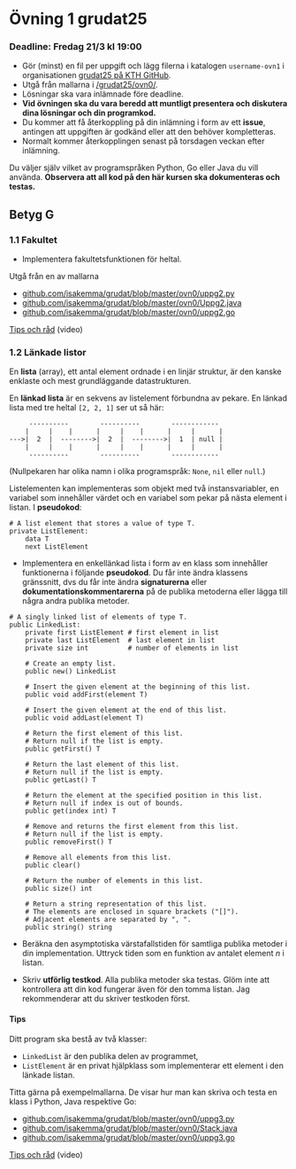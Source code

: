 # Övning 1 grudat25
### Deadline: Fredag 21/3 kl 19:00

- Gör (minst) en fil per uppgift och lägg filerna i katalogen <code>username-ovn1</code> i organisationen [grudat25 på KTH GitHub](https://gits-15.sys.kth.se/grudat25).
- Utgå från mallarna i [/grudat25/ovn0/](https://github.com/isakemma/grudat/tree/master/ovn0).
- Lösningar ska vara inlämnade före deadline.
- **Vid övningen ska du vara beredd att muntligt presentera och diskutera dina lösningar och din programkod.**
- Du kommer att få återkoppling på din inlämning i form av ett **issue**, antingen att uppgiften är godkänd eller att den behöver kompletteras.
- Normalt kommer återkopplingen senast på torsdagen veckan efter inlämning.

Du väljer själv vilket av programspråken Python, Go eller Java du vill använda.
**Observera att all kod på den här kursen ska dokumenteras och testas.**

## Betyg G

### 1.1 Fakultet

- Implementera fakultetsfunktionen för heltal.

Utgå från en av mallarna

- [github.com/isakemma/grudat/blob/master/ovn0/uppg2.py](https://github.com/isakemma/grudat/blob/master/ovn0/uppg2.py)
- [github.com/isakemma/grudat/blob/master/ovn0/Uppg2.java](https://github.com/isakemma/grudat/blob/master/ovn0/Uppg2.java)
- [github.com/isakemma/grudat/blob/master/ovn0/uppg2.go](https://github.com/isakemma/grudat/blob/master/ovn0/uppg2.go)

[Tips och råd](https://www.youtube.com/watch?v=QRYvu1-H1xQ) (video)

### 1.2 Länkade listor

En **lista** (array), ett antal element ordnade i en linjär struktur, är den kanske enklaste och mest grundläggande datastrukturen.

En **länkad lista** är en sekvens av listelement förbundna av pekare.
En länkad lista med tre heltal <code>[2,&nbsp;2,&nbsp;1]</code> ser ut så här:

<pre><code>     ----------        ----------        ------------
    |     |    |      |     |    |      |     |      |
--->|  2  |  -------->|  2  |  -------->|  1  | null |
    |     |    |      |     |    |      |     |      |
     ----------        ----------        ------------
</code></pre>

(Nullpekaren har olika namn i olika programspråk: <code>None</code>, <code>nil</code> eller <code>null</code>.)

Listelementen kan implementeras som objekt med två instansvariabler,
en variabel som innehåller värdet och en variabel som pekar på nästa element i listan.
I **pseudokod**:

<pre><code># A list element that stores a value of type T.
private ListElement:
    data T
    next ListElement
</code></pre>


- Implementera en enkellänkad lista i form av en klass som innehåller funktionerna i följande **pseudokod**.
  Du får inte ändra klassens gränssnitt, dvs du får inte ändra **signaturerna** eller **dokumentationskommentarerna**
  på de  publika metoderna eller lägga till några andra publika metoder.

<pre><code># A singly linked list of elements of type T.
public LinkedList:
    private first ListElement # first element in list
    private last ListElement  # last element in list
    private size int          # number of elements in list
   
    # Create an empty list.
    public new() LinkedList

    # Insert the given element at the beginning of this list.
    public void addFirst(element T)

    # Insert the given element at the end of this list.
    public void addLast(element T)

    # Return the first element of this list.
    # Return null if the list is empty.
    public getFirst() T

    # Return the last element of this list.
    # Return null if the list is empty.
    public getLast() T

    # Return the element at the specified position in this list.
    # Return null if index is out of bounds.
    public get(index int) T

    # Remove and returns the first element from this list.
    # Return null if the list is empty.
    public removeFirst() T

    # Remove all elements from this list.
    public clear()

    # Return the number of elements in this list.
    public size() int

    # Return a string representation of this list.
    # The elements are enclosed in square brackets ("[]").
    # Adjacent elements are separated by ", ".
    public string() string
</code></pre>

- Beräkna den asymptotiska värstafallstiden för samtliga publika metoder i din implementation.
  Uttryck tiden som en funktion av antalet element&nbsp;<i>n</i> i listan.

- Skriv <b>utförlig testkod</b>. Alla publika metoder ska testas.
  Glöm inte att kontrollera att din kod fungerar även för den tomma listan.
  Jag rekommenderar att du skriver testkoden först.

#### Tips

Ditt program ska bestå av två klasser:

- <code>LinkedList</code> är den publika delen av programmet,
- <code>ListElement</code> är en privat hjälpklass som implementerar ett element i den länkade listan.

Titta gärna på exempelmallarna. De visar hur man kan skriva och testa en klass i Python, Java respektive Go:

- [github.com/isakemma/grudat/blob/master/ovn0/uppg3.py](https://github.com/isakemma/grudat/blob/master/ovn0/uppg3.py)
- [github.com/isakemma/grudat/blob/master/ovn0/Stack.java](https://github.com/isakemma/grudat/blob/master/ovn0/Stack.java)
- [github.com/isakemma/grudat/blob/master/ovn0/uppg3.go](https://github.com/isakemma/grudat/blob/master/ovn0/uppg3.go)

[Tips och råd](https://www.youtube.com/watch?v=SH72Eyelbs4) (video)


